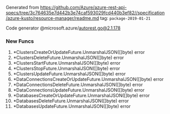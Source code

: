 Generated from https://github.com/Azure/azure-rest-api-specs/tree/3c764635e7d442b3e74caf593029fcd440b3ef82//specification/azure-kusto/resource-manager/readme.md tag: `package-2019-01-21`

Code generator @microsoft.azure/autorest.go@2.1.178


### New Funcs

1. *ClustersCreateOrUpdateFuture.UnmarshalJSON([]byte) error
1. *ClustersDeleteFuture.UnmarshalJSON([]byte) error
1. *ClustersStartFuture.UnmarshalJSON([]byte) error
1. *ClustersStopFuture.UnmarshalJSON([]byte) error
1. *ClustersUpdateFuture.UnmarshalJSON([]byte) error
1. *DataConnectionsCreateOrUpdateFuture.UnmarshalJSON([]byte) error
1. *DataConnectionsDeleteFuture.UnmarshalJSON([]byte) error
1. *DataConnectionsUpdateFuture.UnmarshalJSON([]byte) error
1. *DatabasesCreateOrUpdateFuture.UnmarshalJSON([]byte) error
1. *DatabasesDeleteFuture.UnmarshalJSON([]byte) error
1. *DatabasesUpdateFuture.UnmarshalJSON([]byte) error
